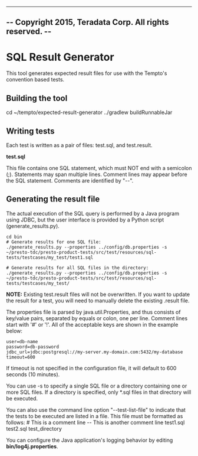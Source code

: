 ---------------------------------------------------------
-- Copyright 2015, Teradata Corp. All rights reserved. --
---------------------------------------------------------

SQL Result Generator
================

This tool generates expected result files for use with the Tempto's convention based tests.

Building the tool
-----------------
cd ~/tempto/expected-result-generator
../gradlew buildRunnableJar

Writing tests
-------------
Each test is written as a pair of files: test.sql, and test.result.

**test.sql**

This file contains one SQL statement, which must NOT end with a semicolon (;).
Statements may span multiple lines.  Comment lines
may appear before the SQL statement.  Comments are identified by "--".

Generating the result file
--------------------------
The actual execution of the SQL query is performed by a Java program using 
JDBC, but the user interface is provided by a Python script (generate_results.py).

    cd bin
    # Generate results for one SQL file:
    ./generate_results.py --properties ../config/db.properties -s ~/presto-tdc/presto-product-tests/src/test/resources/sql-tests/testcases/my_test/test1.sql
    
    # Generate results for all SQL files in the directory:
    ./generate_results.py --properties ../config/db.properties -s ~/presto-tdc/presto-product-tests/src/test/resources/sql-tests/testcases/my_test/

**NOTE:** Existing test.result files will not be overwritten.  If you want to update the result for a test, you will need to manually delete the existing .result file.

The properties file is parsed by java.util.Properties, and thus consists
of key/value pairs, separated by equals or colon, one per line.  Comment
lines start with '#' or '!'.  All of the acceptable keys are shown in the
example below:

    user=db-name
    password=db-password
    jdbc_url=jdbc:postgresql://my-server.my-domain.com:5432/my-database
    timeout=600

If timeout is not specified in the configuration file, it will default to 600 seconds (10 minutes).

You can use -s to specify a single SQL file or a directory containing one or more SQL files.
If a directory is specified, only *.sql files in that directory will be executed.

You can also use the command line option "--test-list-file" to indicate that the tests to be executed are listed in a file.
This file must be formatted as follows:
    # This is a comment line
    -- This is another comment line
    test1.sql
    test2.sql
    test_directory

You can configure the Java application's logging behavior by editing 
**bin/log4j.properties**.


